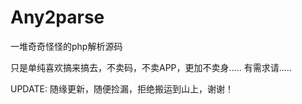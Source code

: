 # Any2parse
一堆奇奇怪怪的php解析源码

只是单纯喜欢搞来搞去，不卖码，不卖APP，更加不卖身.....
有需求请.....


UPDATE:
  随缘更新，随便捡漏，拒绝搬运到山上，谢谢！
